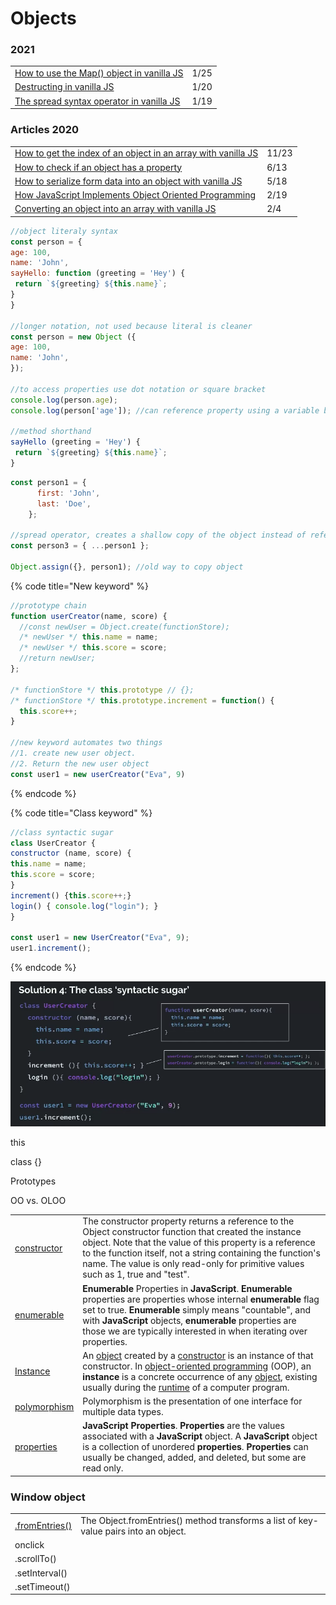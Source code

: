 # Objects

### 2021

|  |  |
| :--- | :--- |
| [How to use the Map\(\) object in vanilla JS](https://gomakethings.com/how-to-use-the-map-object-in-vanilla-js/) | 1/25 |
| [Destructing in vanilla JS](https://gomakethings.com/destructing-in-vanilla-js/) | 1/20 |
| [The spread syntax operator in vanilla JS](https://gomakethings.com/the-spread-syntax-operator-in-vanilla-js/) | 1/19 |

### Articles 2020

|  |  |
| :--- | :--- |
| [How to get the index of an object in an array with vanilla JS](https://gomakethings.com/how-to-get-the-index-of-an-object-in-an-array-with-vanilla-js/) | 11/23 |
| [How to check if an object has a property](https://gomakethings.com/how-to-check-if-an-object-has-a-property/?mc_cid=ef4f2f4240&mc_eid=[UNIQID]) | 6/13 |
| [How to serialize form data into an object with vanilla JS](https://gomakethings.com/how-to-serialize-form-data-into-an-object-with-vanilla-js/?mc_cid=9ab46505a4&mc_eid=[UNIQID]) | 5/18  |
| [How JavaScript Implements Object Oriented Programming](https://www.freecodecamp.org/news/how-javascript-implements-oop/) | 2/19 |
| [Converting an object into an array with vanilla JS](https://gomakethings.com/converting-an-object-into-an-array-with-vanilla-js/?mc_cid=88c72ee7ee&mc_eid=e9174ba77f) | 2/4 |

```javascript
//object literaly syntax
const person = {
age: 100,
name: 'John',
sayHello: function (greeting = 'Hey') {
 return `${greeting} ${this.name}`;
}
}

//longer notation, not used because literal is cleaner
const person = new Object ({
age: 100,
name: 'John',
});

//to access properties use dot notation or square bracket
console.log(person.age);
console.log(person['age']); //can reference property using a variable by removing ''

//method shorthand
sayHello (greeting = 'Hey') {
 return `${greeting} ${this.name}`;
}
```

```javascript
const person1 = {
      first: 'John',
      last: 'Doe',
    };

//spread operator, creates a shallow copy of the object instead of reference it
const person3 = { ...person1 };

Object.assign({}, person1); //old way to copy object
```

{% code title="New keyword" %}
```javascript
//prototype chain
function userCreator(name, score) {
  //const newUser = Object.create(functionStore);
  /* newUser */ this.name = name;
  /* newUser */ this.score = score;
  //return newUser;
};

/* functionStore */ this.prototype // {};
/* functionStore */ this.prototype.increment = function() {
  this.score++;
}

//new keyword automates two things
//1. create new user object. 
//2. Return the new user object
const user1 = new userCreator("Eva", 9)
```
{% endcode %}

{% code title="Class keyword" %}
```javascript
//class syntactic sugar
class UserCreator {
constructor (name, score) {
this.name = name;
this.score = score;
}
increment() {this.score++;}
login() { console.log("login"); }
}

const user1 = new UserCreator("Eva", 9);
user1.increment();
```
{% endcode %}

![](../.gitbook/assets/screen-shot-2020-07-02-at-1.49.47-pm.png)

this

class {}

Prototypes

OO vs. OLOO

|  |  |
| :--- | :--- |
| [constructor](https://developer.mozilla.org/en-US/docs/Web/JavaScript/Reference/Global_Objects/Object/constructor) | The constructor property returns a reference to the Object constructor function that created the instance object. Note that the value of this property is a reference to the function itself, not a string containing the function's name. The value is only read-only for primitive values such as 1, true and "test". |
| [enumerable](https://developer.mozilla.org/en-US/docs/Web/JavaScript/Enumerability_and_ownership_of_properties) | **Enumerable** Properties in **JavaScript**. **Enumerable** properties are properties whose internal **enumerable** flag set to true. **Enumerable** simply means "countable", and with **JavaScript** objects, **enumerable** properties are those we are typically interested in when iterating over properties. |
| [Instance](https://developer.mozilla.org/en-US/docs/Glossary/Instance) | An [object](https://developer.mozilla.org/en-US/docs/Glossary/object) created by a [constructor](https://developer.mozilla.org/en-US/docs/Glossary/constructor) is an instance of that constructor. In [object-oriented programming](https://en.wikipedia.org/wiki/Object-oriented_programming) \(OOP\), an **instance** is a concrete occurrence of any [object](https://en.wikipedia.org/wiki/Object_%28computer_science%29), existing usually during the [runtime](https://en.wikipedia.org/wiki/Run_time_%28program_lifecycle_phase%29) of a computer program. |
| [polymorphism](https://developer.mozilla.org/en-US/docs/Glossary/Polymorphism) | Polymorphism is the presentation of one interface for multiple data types. |
| [properties](https://developer.mozilla.org/en-US/docs/Web/JavaScript/Reference/Global_Objects/Object#Properties_of_the_Object_constructor) | **JavaScript Properties**. **Properties** are the values associated with a **JavaScript** object. A **JavaScript** object is a collection of unordered **properties**. **Properties** can usually be changed, added, and deleted, but some are read only. |

### Window object

|  |  |
| :--- | :--- |
| [.fromEntries\(\)](https://developer.mozilla.org/en-US/docs/Web/JavaScript/Reference/Global_Objects/Object/fromEntries) | The Object.fromEntries\(\) method transforms a list of key-value pairs into an object. |
| onclick |  |
| .scrollTo\(\) |  |
| .setInterval\(\) |  |
| .setTimeout\(\) |  |

